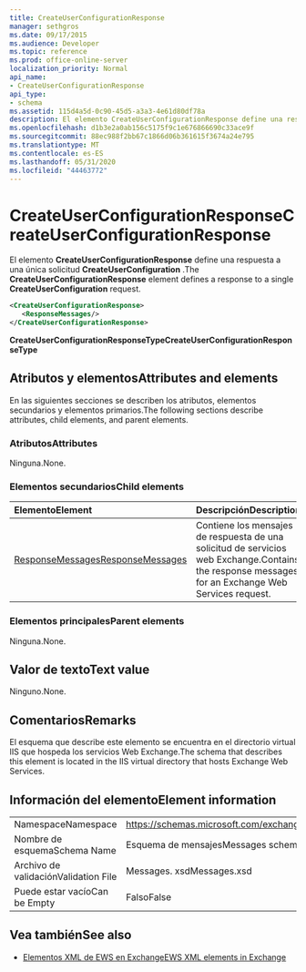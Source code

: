```yaml
---
title: CreateUserConfigurationResponse
manager: sethgros
ms.date: 09/17/2015
ms.audience: Developer
ms.topic: reference
ms.prod: office-online-server
localization_priority: Normal
api_name:
- CreateUserConfigurationResponse
api_type:
- schema
ms.assetid: 115d4a5d-0c90-45d5-a3a3-4e61d80df78a
description: El elemento CreateUserConfigurationResponse define una respuesta a una única solicitud CreateUserConfiguration.
ms.openlocfilehash: d1b3e2a0ab156c5175f9c1e676866690c33ace9f
ms.sourcegitcommit: 88ec988f2bb67c1866d06b361615f3674a24e795
ms.translationtype: MT
ms.contentlocale: es-ES
ms.lasthandoff: 05/31/2020
ms.locfileid: "44463772"
---
```

# <a name="createuserconfigurationresponse"></a><span data-ttu-id="0c51d-103">CreateUserConfigurationResponse</span><span class="sxs-lookup"><span data-stu-id="0c51d-103">CreateUserConfigurationResponse</span></span>

<span data-ttu-id="0c51d-104">El elemento **CreateUserConfigurationResponse** define una respuesta a una única solicitud **CreateUserConfiguration** .</span><span class="sxs-lookup"><span data-stu-id="0c51d-104">The **CreateUserConfigurationResponse** element defines a response to a single **CreateUserConfiguration** request.</span></span> 
  
```xml
<CreateUserConfigurationResponse>
   <ResponseMessages/>
</CreateUserConfigurationResponse>
```

 <span data-ttu-id="0c51d-105">**CreateUserConfigurationResponseType**</span><span class="sxs-lookup"><span data-stu-id="0c51d-105">**CreateUserConfigurationResponseType**</span></span>
## <a name="attributes-and-elements"></a><span data-ttu-id="0c51d-106">Atributos y elementos</span><span class="sxs-lookup"><span data-stu-id="0c51d-106">Attributes and elements</span></span>

<span data-ttu-id="0c51d-107">En las siguientes secciones se describen los atributos, elementos secundarios y elementos primarios.</span><span class="sxs-lookup"><span data-stu-id="0c51d-107">The following sections describe attributes, child elements, and parent elements.</span></span>
  
### <a name="attributes"></a><span data-ttu-id="0c51d-108">Atributos</span><span class="sxs-lookup"><span data-stu-id="0c51d-108">Attributes</span></span>

<span data-ttu-id="0c51d-109">Ninguna.</span><span class="sxs-lookup"><span data-stu-id="0c51d-109">None.</span></span>
  
### <a name="child-elements"></a><span data-ttu-id="0c51d-110">Elementos secundarios</span><span class="sxs-lookup"><span data-stu-id="0c51d-110">Child elements</span></span>

|<span data-ttu-id="0c51d-111">**Elemento**</span><span class="sxs-lookup"><span data-stu-id="0c51d-111">**Element**</span></span>|<span data-ttu-id="0c51d-112">**Descripción**</span><span class="sxs-lookup"><span data-stu-id="0c51d-112">**Description**</span></span>|
|:-----|:-----|
|[<span data-ttu-id="0c51d-113">ResponseMessages</span><span class="sxs-lookup"><span data-stu-id="0c51d-113">ResponseMessages</span></span>](responsemessages.md) <br/> |<span data-ttu-id="0c51d-114">Contiene los mensajes de respuesta de una solicitud de servicios web Exchange.</span><span class="sxs-lookup"><span data-stu-id="0c51d-114">Contains the response messages for an Exchange Web Services request.</span></span>  <br/> |
   
### <a name="parent-elements"></a><span data-ttu-id="0c51d-115">Elementos principales</span><span class="sxs-lookup"><span data-stu-id="0c51d-115">Parent elements</span></span>

<span data-ttu-id="0c51d-116">Ninguna.</span><span class="sxs-lookup"><span data-stu-id="0c51d-116">None.</span></span>
  
## <a name="text-value"></a><span data-ttu-id="0c51d-117">Valor de texto</span><span class="sxs-lookup"><span data-stu-id="0c51d-117">Text value</span></span>

<span data-ttu-id="0c51d-118">Ninguno.</span><span class="sxs-lookup"><span data-stu-id="0c51d-118">None.</span></span>
  
## <a name="remarks"></a><span data-ttu-id="0c51d-119">Comentarios</span><span class="sxs-lookup"><span data-stu-id="0c51d-119">Remarks</span></span>

<span data-ttu-id="0c51d-120">El esquema que describe este elemento se encuentra en el directorio virtual IIS que hospeda los servicios Web Exchange.</span><span class="sxs-lookup"><span data-stu-id="0c51d-120">The schema that describes this element is located in the IIS virtual directory that hosts Exchange Web Services.</span></span>
  
## <a name="element-information"></a><span data-ttu-id="0c51d-121">Información del elemento</span><span class="sxs-lookup"><span data-stu-id="0c51d-121">Element information</span></span>

|||
|:-----|:-----|
|<span data-ttu-id="0c51d-122">Namespace</span><span class="sxs-lookup"><span data-stu-id="0c51d-122">Namespace</span></span>  <br/> |https://schemas.microsoft.com/exchange/services/2006/messages  <br/> |
|<span data-ttu-id="0c51d-123">Nombre de esquema</span><span class="sxs-lookup"><span data-stu-id="0c51d-123">Schema Name</span></span>  <br/> |<span data-ttu-id="0c51d-124">Esquema de mensajes</span><span class="sxs-lookup"><span data-stu-id="0c51d-124">Messages schema</span></span>  <br/> |
|<span data-ttu-id="0c51d-125">Archivo de validación</span><span class="sxs-lookup"><span data-stu-id="0c51d-125">Validation File</span></span>  <br/> |<span data-ttu-id="0c51d-126">Messages. xsd</span><span class="sxs-lookup"><span data-stu-id="0c51d-126">Messages.xsd</span></span>  <br/> |
|<span data-ttu-id="0c51d-127">Puede estar vacío</span><span class="sxs-lookup"><span data-stu-id="0c51d-127">Can be Empty</span></span>  <br/> |<span data-ttu-id="0c51d-128">Falso</span><span class="sxs-lookup"><span data-stu-id="0c51d-128">False</span></span>  <br/> |
   
## <a name="see-also"></a><span data-ttu-id="0c51d-129">Vea también</span><span class="sxs-lookup"><span data-stu-id="0c51d-129">See also</span></span>



- [<span data-ttu-id="0c51d-130">Elementos XML de EWS en Exchange</span><span class="sxs-lookup"><span data-stu-id="0c51d-130">EWS XML elements in Exchange</span></span>](ews-xml-elements-in-exchange.md)

